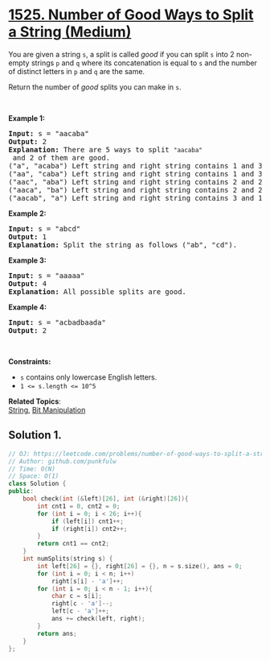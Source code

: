 # [1525. Number of Good Ways to Split a String (Medium)](https://leetcode.com/problems/number-of-good-ways-to-split-a-string/)

<p>You are given a string <code>s</code>, a&nbsp;split is called <em>good</em>&nbsp;if you can split&nbsp;<code>s</code> into 2&nbsp;non-empty strings <code>p</code> and <code>q</code> where its concatenation is equal to <code>s</code> and the number of distinct letters in <code>p</code> and <code>q</code> are the same.</p>

<p>Return the number of <em>good</em> splits you can make in <code>s</code>.</p>

<p>&nbsp;</p>
<p><strong>Example 1:</strong></p>

<pre><strong>Input:</strong> s = "aacaba"
<strong>Output:</strong> 2
<strong>Explanation:</strong> There are 5 ways to split <code>"aacaba"</code> and 2 of them are good. 
("a", "acaba") Left string and right string contains 1 and 3 different letters respectively.
("aa", "caba") Left string and right string contains 1 and 3 different letters respectively.
("aac", "aba") Left string and right string contains 2 and 2 different letters respectively (good split).
("aaca", "ba") Left string and right string contains 2 and 2 different letters respectively (good split).
("aacab", "a") Left string and right string contains 3 and 1 different letters respectively.
</pre>

<p><strong>Example 2:</strong></p>

<pre><strong>Input:</strong> s = "abcd"
<strong>Output:</strong> 1
<strong>Explanation: </strong>Split the string as follows ("ab", "cd").
</pre>

<p><strong>Example 3:</strong></p>

<pre><strong>Input:</strong> s = "aaaaa"
<strong>Output:</strong> 4
<strong>Explanation: </strong>All possible splits are good.</pre>

<p><strong>Example 4:</strong></p>

<pre><strong>Input:</strong> s = "acbadbaada"
<strong>Output:</strong> 2
</pre>

<p>&nbsp;</p>
<p><strong>Constraints:</strong></p>

<ul>
	<li><code>s</code> contains only lowercase English letters.</li>
	<li><code>1 &lt;= s.length &lt;= 10^5</code></li>
</ul>

**Related Topics**:  
[String](https://leetcode.com/tag/string/), [Bit Manipulation](https://leetcode.com/tag/bit-manipulation/)

## Solution 1.


```cpp
// OJ: https://leetcode.com/problems/number-of-good-ways-to-split-a-string/
// Author: github.com/punkfulw
// Time: O(N)
// Space: O(1)
class Solution {
public:
    bool check(int (&left)[26], int (&right)[26]){
        int cnt1 = 0, cnt2 = 0;
        for (int i = 0; i < 26; i++){
            if (left[i]) cnt1++;
            if (right[i]) cnt2++;
        }
        return cnt1 == cnt2;
    }
    int numSplits(string s) {
        int left[26] = {}, right[26] = {}, n = s.size(), ans = 0;
        for (int i = 0; i < n; i++)
            right[s[i] - 'a']++;
        for (int i = 0; i < n - 1; i++){
            char c = s[i];
            right[c - 'a']--;
            left[c - 'a']++;
            ans += check(left, right);
        }
        return ans;
    }
};
```

